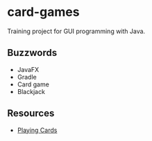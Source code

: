 # card-games

Training project for GUI programming with Java.

## Buzzwords
* JavaFX
* Gradle
* Card game
* Blackjack

## Resources
* [Playing Cards](https://opengameart.org/content/playing-cards-vector-png)

